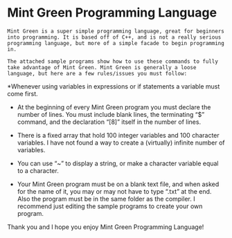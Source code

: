 # Mint Green Programming Language
	Mint Green is a super simple programming language, great for beginners into programming. It is based off of C++, and is not a really serious programming language, but more of a simple facade to begin programming in.

	The attached sample programs show how to use these commands to fully take advantage of Mint Green. Mint Green is generally a loose language, but here are a few rules/issues you must follow:

*Whenever using variables in expressions or if statements a variable must come first. 

* At the beginning of every Mint Green program you must declare the number of lines. 
You must include blank lines, the terminating “$” command, and the declaration “[8]” itself in the number of lines.

* There is a fixed array that hold 100 integer variables and 100 character variables. I have not found a way to create a (virtually) infinite number of variables.

* You can use “~” to display a string, or make a character variable equal to a character.

* Your Mint Green program must be on a blank text file, and when asked for the name of it, you may or may not have to type “.txt” at the end. Also the program must be in the same folder as the compiler. I recommend just editing the sample programs to create your own program.

Thank you and I hope you enjoy Mint Green Programming Language!



